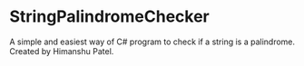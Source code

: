 # StringPalindromeChecker
A simple and easiest way of  C# program to check if a string is a palindrome. Created by Himanshu Patel.
